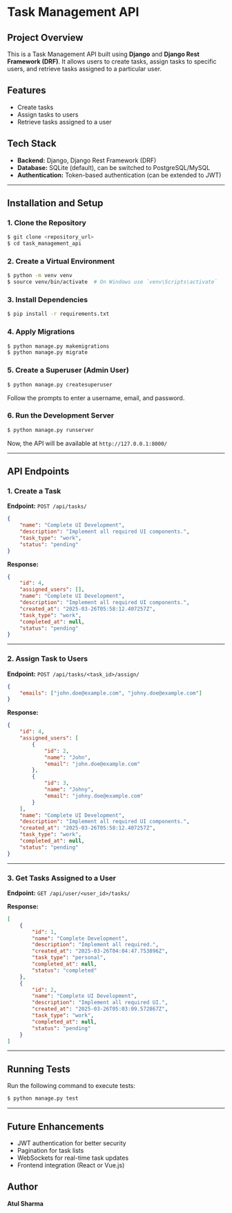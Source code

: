 # Task Management API

## Project Overview
This is a Task Management API built using **Django** and **Django Rest Framework (DRF)**. It allows users to create tasks, assign tasks to specific users, and retrieve tasks assigned to a particular user.

## Features
- Create tasks
- Assign tasks to users
- Retrieve tasks assigned to a user

## Tech Stack
- **Backend:** Django, Django Rest Framework (DRF)
- **Database:** SQLite (default), can be switched to PostgreSQL/MySQL
- **Authentication:** Token-based authentication (can be extended to JWT)

---

## Installation and Setup

### 1. Clone the Repository
```bash
$ git clone <repository_url>
$ cd task_management_api
```

### 2. Create a Virtual Environment
```bash
$ python -m venv venv
$ source venv/bin/activate  # On Windows use `venv\Scripts\activate`
```

### 3. Install Dependencies
```bash
$ pip install -r requirements.txt
```

### 4. Apply Migrations
```bash
$ python manage.py makemigrations
$ python manage.py migrate
```

### 5. Create a Superuser (Admin User)
```bash
$ python manage.py createsuperuser
```
Follow the prompts to enter a username, email, and password.

### 6. Run the Development Server
```bash
$ python manage.py runserver
```

Now, the API will be available at `http://127.0.0.1:8000/`

---

## API Endpoints

### 1. Create a Task
**Endpoint:** `POST /api/tasks/`
```json
{
    "name": "Complete UI Development",
    "description": "Implement all required UI components.",
    "task_type": "work",
    "status": "pending"
}
```

**Response:**
```json
{
    "id": 4,
    "assigned_users": [],
    "name": "Complete UI Development",
    "description": "Implement all required UI components.",
    "created_at": "2025-03-26T05:58:12.407257Z",
    "task_type": "work",
    "completed_at": null,
    "status": "pending"
}
```

---

### 2. Assign Task to Users
**Endpoint:** `POST /api/tasks/<task_id>/assign/`
```json
{
    "emails": ["john.doe@example.com", "johny.doe@example.com"]
}
```

**Response:**
```json
{
    "id": 4,
    "assigned_users": [
        {
            "id": 2,
            "name": "John",
            "email": "john.doe@example.com"
        },
        {
            "id": 3,
            "name": "Johny",
            "email": "johny.doe@example.com"
        }
    ],
    "name": "Complete UI Development",
    "description": "Implement all required UI components.",
    "created_at": "2025-03-26T05:58:12.407257Z",
    "task_type": "work",
    "completed_at": null,
    "status": "pending"
}
```

---

### 3. Get Tasks Assigned to a User
**Endpoint:** `GET /api/user/<user_id>/tasks/`

**Response:**
```json
[
    {
        "id": 1,
        "name": "Complete Development",
        "description": "Implement all required.",
        "created_at": "2025-03-26T04:04:47.753896Z",
        "task_type": "personal",
        "completed_at": null,
        "status": "completed"
    },
    {
        "id": 2,
        "name": "Complete UI Development",
        "description": "Implement all required UI.",
        "created_at": "2025-03-26T05:03:09.572867Z",
        "task_type": "work",
        "completed_at": null,
        "status": "pending"
    }
]
```

---

## Running Tests
Run the following command to execute tests:
```bash
$ python manage.py test
```

---

## Future Enhancements
- JWT authentication for better security
- Pagination for task lists
- WebSockets for real-time task updates
- Frontend integration (React or Vue.js)

## Author
**Atul Sharma**

